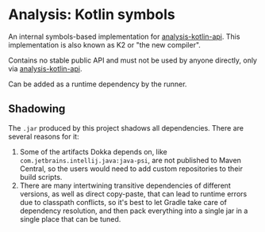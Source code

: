 # Analysis: Kotlin symbols

An internal symbols-based implementation for [analysis-kotlin-api](../analysis-kotlin-api). This implementation is 
also known as K2 or "the new compiler".

Contains no stable public API and must not be used by anyone directly, only via [analysis-kotlin-api](../analysis-kotlin-api).

Can be added as a runtime dependency by the runner.

## Shadowing

The `.jar` produced by this project shadows all dependencies. There are several reasons for it:

1. Some of the artifacts Dokka depends on, like `com.jetbrains.intellij.java:java-psi`, are not
   published to Maven Central, so the users would need to add custom repositories to their build scripts.
2. There are many intertwining transitive dependencies of different versions, as well as direct copy-paste,
   that can lead to runtime errors due to classpath conflicts, so it's best to let Gradle take care of
   dependency resolution, and then pack everything into a single jar in a single place that can be tuned.
